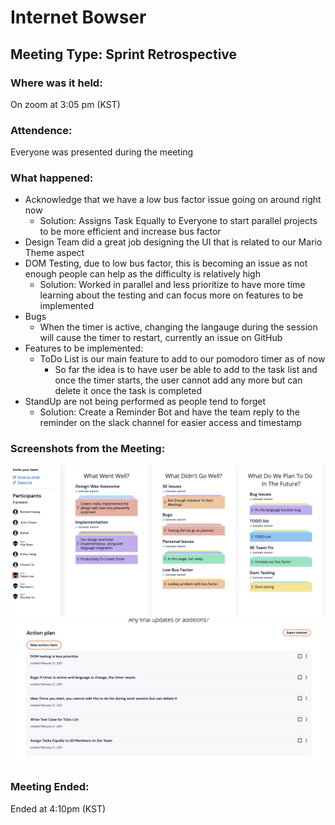 # Internet Bowser 
## Meeting Type: Sprint Retrospective 
### Where was it held:
On zoom at 3:05 pm (KST)
### Attendence:
Everyone was presented during the meeting 

### What happened:
- Acknowledge that we have a low bus factor issue going on around right now 
  - Solution: Assigns Task Equally to Everyone to start parallel projects to be more efficient and increase bus factor
- Design Team did a great job designing the UI that is related to our Mario Theme aspect 
- DOM Testing, due to low bus factor, this is becoming an issue as not enough people can help as the difficulty is relatively high 
  - Solution: Worked in parallel and less prioritize to have more time learning about the testing and can focus more on features to be implemented
- Bugs
  - When the timer is active, changing the langauge during the session will cause the timer to restart, currently an issue on GitHub 
- Features to be implemented: 
  - ToDo List is our main feature to add to our pomodoro timer as of now
    - So far the idea is to have user be able to add to the task list and once the timer starts, the user cannot add any more but can delete it once the task is completed
- StandUp are not being performed as people tend to forget
  - Solution: Create a Reminder Bot and have the team reply to the reminder on the slack channel for easier access and timestamp
  
### Screenshots from the Meeting: 
![Retro Group](RetroGroup.png)
![Retro Action](RetroAction.png)

### Meeting Ended:
Ended at 4:10pm (KST)
